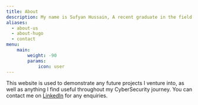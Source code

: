 ```yaml
---
title: About
description: My name is Sufyan Hussain, A recent graduate in the field of Cyber Security.
aliases:
  - about-us
  - about-hugo
  - contact
menu:
    main: 
        weight: -90
        params:
            icon: user
---
```

This website is used to demonstrate any future projects I venture into, as well as anything I find useful throughout my CyberSecurity journey. 
You can contact me on [LinkedIn](https://www.linkedin.com/in/sufyan-hussain/) for any enquiries.



